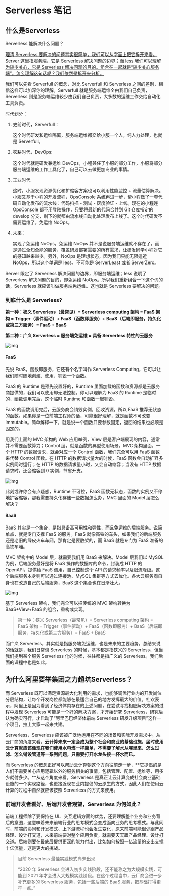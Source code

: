 # Serverless 笔记

## 什么是Serverless

Serverless 能解决什么问题？

<u>理清 Serverless 要解决的问题其实很简单，我们可以从字面上把它拆开来看。Server 这里指服务端，它是 Serverless 解决问题的边界；而 less 我们可以理解为较少关心，它是 Serverless 解决问题的目的。组合在一起就是“较少关心服务端”。怎么理解这句话呢？我们依然是拆开来分析。</u>

我们可以先看 Serverfull 的概念，对比 Serverfull 和 Serverless 之间的差别，相信这样可以加深你的理解。Serverfull 就是服务端运维全由我们自己负责，Serverless 则是服务端运维较少由我们自己负责，大多数的运维工作交给自动化工具负责。

时代划分：

1. 史前时代，Serverfull：

   这个时代研发和运维隔离，服务端运维都交给小服一个人，纯人力处理，也就是 Serverfull。

2. 农耕时代，DevOps:

   这个时代就是研发兼运维 DevOps，小程兼任了小服的部分工作，小服将部分服务端运维的工作工具化了，自己可以去做更加专业的事情。

3. 工业时代

   这时，小服发现资源优化和扩缩容方案也可以利用性能监控 + 流量估算解决。小服又基于小程的开发流程，OpsConsole 系统再进一步，帮小程做了一套代码自动化发布的流水线：代码扫描 - 测试 - 灰度验证 - 上线。现在的小程连 OpsConsole 都不用登陆操作，只要将最新的代码合并到 Git 仓库指定的 develop 分支，剩下的就都由流水线自动化处理发布上线了。这个时代研发不需要运维了，免运维 NoOps。

4. 未来：

   实现了免运维 NoOps，免运维 NoOps 并不是说服务端运维就不存在了，而是通过全知全能的服务，覆盖研发部署需要的所有需求，让研发同学小程对它的感知越来越少。另外，NoOps 是理想状态，因为我们只能无限逼近 NoOps，所以这个单词是 less，不可能是 ServerLeast 或者 ServerZero。

Server 限定了 Serverless 解决问题的边界，即服务端运维；less 说明了 Serverless 解决问题的目的，即免运维 NoOps。所以我们重新组合一下这个词的话，Serverless 就应该叫做服务端免运维。这也就是 Serverless 要解决的问题。

### 到底什么是 Serverless?

**第一种：狭义 Serverless（最常见）= Serverless computing 架构 = FaaS 架构 = Trigger（事件驱动）+ FaaS（函数即服务）+ BaaS（后端即服务，持久化或第三方服务）= FaaS + BaaS**

**第二种：广义 Serverless = 服务端免运维 = 具备 Serverless 特性的云服务**

![img](https://my-doc-1259409954.file.myqcloud.com/MyImages/ff0f26ec67f6455dfc142c2943da0028.png)

#### FaaS

先说 FaaS，函数即服务，它还有个名字叫作 Serverless Computing，它可以让我们随时随地创建、使用、销毁一个函数。

FaaS 的 Runtime 是预先设置好的，Runtime 里面加载的函数和资源都是云服务商提供的，我们可以使用却无法控制。你可以理解为 FaaS 的 Runtime 是临时的，函数调用完后，这个临时 Runtime 和函数一起销毁。

FaaS 的函数调用完后，云服务商会销毁实例，回收资源，所以 FaaS 推荐无状态的函数。如果你是一位前端工程师的话，可能很好理解，就是函数不可改变 Immutable。简单解释一下，就是说一个函数只要参数固定，返回的结果也必须是固定的。

用我们上面的 MVC 架构的 Web 应用举例，View 层是客户端展现的内容，通常并不需要函数算力；Control 层，就是函数的典型使用场景。MVC 架构里面，一个 HTTP 的数据请求，就会对应一个 Control 函数，我们完全可以用 FaaS 函数来代替 Control 函数。在 HTTP 的数据请求量大的时候，FaaS 函数会自动扩容多实例同时运行；在 HTTP 的数据请求量小时，又会自动缩容；当没有 HTTP 数据请求时，还会缩容到 0 实例，节省开支。

![img](https://my-doc-1259409954.file.myqcloud.com/MyImages/415a8dc0dc026fe2db71e2406e568ba6.png)

此刻或许你会有点疑惑，Runtime 不可控，FaaS 函数无状态，函数的实例又不停地扩容缩容，那我需要持久化存储一些数据怎么办，MVC 里面的 Model 层怎么解决？

#### BaaS

BaaS 其实是一个集合，是指具备高可用性和弹性，而且免运维的后端服务。说简单点，就是专门支撑 FaaS 的服务。FaaS 就像高铁的车头，如果我们的后端服务还是老旧的绿皮火车车厢，那肯定是要散架的，而 BaaS 就是专门为 FaaS 准备的高铁车厢。

MVC 架构中的 Model 层，就需要我们用 BaaS 来解决。Model 层我们以 MySQL 为例，后端服务最好是将 FaaS 操作的数据库的命令，封装成 HTTP 的 OpenAPI，提供给 FaaS 调用，自己控制这个 API 的请求频率以及限流降级。这个后端服务本身则可以通过连接池、MySQL 集群等方式去优化。各大云服务商自身也在改造自己的后端服务，BaaS 这个集合也在日渐壮大。

![img](https://my-doc-1259409954.file.myqcloud.com/MyImages/f6fa8a879b34885d8037265bedbd2366.png)

基于 Serverless 架构，我们完全可以把传统的 MVC 架构转换为 BaaS+View+FaaS 的组合，重构或实现。

> 第一种：狭义 Serverless（最常见）= Serverless computing 架构 = FaaS 架构 = Trigger（事件驱动）+ FaaS（函数即服务）+ BaaS（后端即服务，持久化或第三方服务）= FaaS + BaaS

而广义 Serverless，其实就是指服务端免运维，也是未来的主要趋势。总结来说的话就是，我们日常谈 Serverless 的时候，基本都是指狭义的 Serverless，但当我们提到某个服务 Serverless 化的时候，往往都是指广义的 Serverless。我们后面的课程中也是如此。

## 为什么阿里要举集团之力趟坑Serverless？

而 Serverless 既可以满足资源最大化利用的需求，也能够调优行业内的开发岗位分层结构，让每个开发岗位都能够在最适合自己的地方发挥最大的价值。杜欢表示，阿里正是因为看到了经济体内存在的上述问题，在尝试寻找相应解决方案的过程中发现 Serverless 可能是一个好的解决方案，才开始研究 Serverless，研究后认为确实可行，才启动了“阿里巴巴经济体前端 Serverless 研发升级项目”这样一个项目，拉上大家一起来共建。

Serverless，Serverless 应该被广泛地运用在不同的场景和实际开发需求中。从云厂商的角度来看，**云计算未来一定会成为整个社会和商业的基础设施，届时使用云计算就应该像现在我们使用水电煤一样简单，不需要了解水从哪里来、怎么过滤、怎么铺设管道等一系列问题，只需要打开水龙头接一杯水而已。**

而 Serverless 的概念正好可以帮助云计算朝这个方向往前走一步，**它提倡的是人们不需要关心应用逻辑以外的服务相关的事情，包括管理、配置、运维等，用多少就付多少。**从这个角度来看，Serverless 是真正让云计算变成社会商业基础设施的一个实现路径，也更接近现在业内提倡的云原生的方式，因此人们在使用云计算的过程中自然就应该按照 Serverless 的方式来使用。

### 前端开发者看好、后端开发者观望，Serverless 为何如此？

前端工程师除了要保持在 UI、交互逻辑方面的优势，还要理解整个业务和业务背后的意图，这意味着未来前端行业的思考模式会变成面向业务的思考模式。与此同时，前端的协同和开发模式、上下游流程也会发生变化，原来前端可能很少跟产品经理、设计打交道，未来前端要对整个应用负责，就需要天天跟产品经理、设计打交道。后端则要在最底层提供更深的能力付出，比如如何按照一亿流量的支出支撑十亿流量，这是更大的挑战。

>  目前 Serverless 最佳实践模式尚未出现
>
> “2020 年 Serverless 会进入初步实践阶段，还不能称之为大规模实践，可能到 2021 年才会进入大规模实践阶段。在这个过程当中，云厂商会进一步补充更多的 Serverless 服务，包括一些后端的 BaaS 服务，把基础打得更牢一点。”